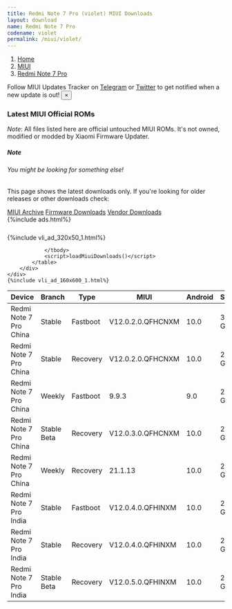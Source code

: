 ```yaml
---
title: Redmi Note 7 Pro (violet) MIUI Downloads
layout: download
name: Redmi Note 7 Pro
codename: violet
permalink: /miui/violet/
---
```

<nav aria-label="breadcrumb">
    <ol class="breadcrumb">
        <li class="breadcrumb-item"><a href="/">Home</a></li>
        <li class="breadcrumb-item"><a href="/miui/">MIUI</a></li>
        <li class="breadcrumb-item active" aria-current="page"><a href="/miui/violet/">Redmi Note 7 Pro</a></li>
    </ol>
</nav>
<div class="alert alert-primary alert-dismissible fade show" role="alert">
    Follow MIUI Updates Tracker on <a href="https://t.me/MIUIUpdatesTracker" class="alert-link">Telegram</a>
     or <a href="https://twitter.com/MiFwUpdater" class="alert-link">Twitter</a> to get notified when a new update is out!
    <button type="button" class="close" data-dismiss="alert" aria-label="Close">
        <span aria-hidden="true">&times;</span>
    </button>
</div>

### Latest MIUI Official ROMs
*Note*: All files listed here are official untouched MIUI ROMs. It's not owned, modified or modded by Xiaomi Firmware Updater.
<div class="card">
  <div class="card-body">
    <h5 class="card-title">Note</h5>
    <h6 class="card-subtitle mb-2 text-muted">You might be looking for something else!</h6>
    <p class="card-text">This page shows the latest downloads only.
     If you're looking for older releases or other downloads check:</p>
    <a href="/archive/miui/violet/" class="card-link">MIUI Archive</a>
    <a href="/firmware/violet/" class="card-link">Firmware Downloads</a>
    <a href="/vendor/violet/" class="card-link">Vendor Downloads</a>
  </div>
</div>
{%include ads.html%}
<div class="row justify-content-center">
    <div class="col-10">
        <div class="table-responsive-md" style="margin-top: 25px;">
            {%include vli_ad_320x50_1.html%}
            <table id="miui" class="display dt-responsive nowrap compact table table-striped table-hover table-sm">
                <thead class="thead-dark">
                    <tr>
                        <th data-ref="device">Device</th>
                        <th data-ref="branch">Branch</th>
                        <th data-ref="type">Type</th>
                        <th data-ref="miui">MIUI</th>
                        <th data-ref="android">Android</th>
                        <th data-ref="size">Size</th>
                        <th data-ref="size">Date</th>
                        <th data-ref="link">Link</th>
                    </tr>
                </thead>
                <tbody>
                <tr><td>Redmi Note 7 Pro China</td><td>Stable</td><td>Fastboot</td><td>V12.0.2.0.QFHCNXM</td><td>10.0</td><td>3.2 GB</td><td>2020-07-31</td><td><a href="/miui/violet/stable/V12.0.2.0.QFHCNXM/">Download</a></td></tr>
<tr><td>Redmi Note 7 Pro China</td><td>Stable</td><td>Recovery</td><td>V12.0.2.0.QFHCNXM</td><td>10.0</td><td>2.4 GB</td><td>2020-08-05</td><td><a href="/miui/violet/stable/V12.0.2.0.QFHCNXM/">Download</a></td></tr>
<tr><td>Redmi Note 7 Pro China</td><td>Weekly</td><td>Fastboot</td><td>9.9.3</td><td>9.0</td><td>2.8 GB</td><td>2019-09-04</td><td><a href="/miui/violet/weekly/9.9.3/">Download</a></td></tr>
<tr><td>Redmi Note 7 Pro China</td><td>Stable Beta</td><td>Recovery</td><td>V12.0.3.0.QFHCNXM</td><td>10.0</td><td>2.4 GB</td><td>2020-10-10</td><td><a href="/miui/violet/stable beta/V12.0.3.0.QFHCNXM/">Download</a></td></tr>
<tr><td>Redmi Note 7 Pro China</td><td>Weekly</td><td>Recovery</td><td>21.1.13</td><td>10.0</td><td>2.3 GB</td><td>2021-01-14</td><td><a href="/miui/violet/weekly/21.1.13/">Download</a></td></tr>
<tr><td>Redmi Note 7 Pro India</td><td>Stable</td><td>Fastboot</td><td>V12.0.4.0.QFHINXM</td><td>10.0</td><td>2.7 GB</td><td>2020-11-28</td><td><a href="/miui/violet/stable/V12.0.4.0.QFHINXM/">Download</a></td></tr>
<tr><td>Redmi Note 7 Pro India</td><td>Stable</td><td>Recovery</td><td>V12.0.4.0.QFHINXM</td><td>10.0</td><td>2.3 GB</td><td>2020-12-01</td><td><a href="/miui/violet/stable/V12.0.4.0.QFHINXM/">Download</a></td></tr>
<tr><td>Redmi Note 7 Pro India</td><td>Stable Beta</td><td>Recovery</td><td>V12.0.5.0.QFHINXM</td><td>10.0</td><td>2.3 GB</td><td>2021-01-17</td><td><a href="/miui/violet/stable beta/V12.0.5.0.QFHINXM/">Download</a></td></tr>

                </tbody>
                <script>loadMiuiDownloads()</script>
            </table>
        </div>
    </div>
    {%include vli_ad_160x600_1.html%}
</div>
